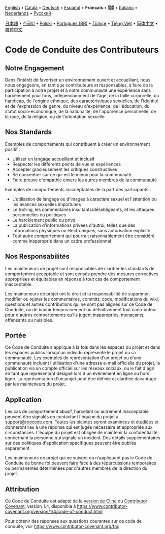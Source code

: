 [English](../../CODE_OF_CONDUCT.md) • [Català](../ca/CODE_OF_CONDUCT.md) • [Deutsch](../de/CODE_OF_CONDUCT.md) • [Español](../es/CODE_OF_CONDUCT.md) • <b>Français</b> • [हिंदी](../hi/CODE_OF_CONDUCT.md) • [Italiano](../it/CODE_OF_CONDUCT.md) • [Nederlands](../nl/CODE_OF_CONDUCT.md) • [Русский](../ru/CODE_OF_CONDUCT.md)

[日本語](../ja/CODE_OF_CONDUCT.md) • [한국어](../ko/CODE_OF_CONDUCT.md) • [Polski](../pl/CODE_OF_CONDUCT.md) • [Português (BR)](../pt-BR/CODE_OF_CONDUCT.md) • [Türkçe](../tr/CODE_OF_CONDUCT.md) • [Tiếng Việt](../vi/CODE_OF_CONDUCT.md) • [简体中文](../zh-CN/CODE_OF_CONDUCT.md) • [繁體中文](../zh-TW/CODE_OF_CONDUCT.md)

# Code de Conduite des Contributeurs

## Notre Engagement

Dans l'intérêt de favoriser un environnement ouvert et accueillant, nous nous
engageons, en tant que contributeurs et responsables, à faire de la participation
à notre projet et à notre communauté une expérience sans harcèlement pour tous,
indépendamment de l'âge, de la taille corporelle, du handicap, de l'origine ethnique,
des caractéristiques sexuelles, de l'identité et de l'expression de genre,
du niveau d'expérience, de l'éducation, du statut socio-économique, de la nationalité,
de l'apparence personnelle, de la race, de la religion, ou de l'orientation sexuelle.

## Nos Standards

Exemples de comportements qui contribuent à créer un environnement positif :

- Utiliser un langage accueillant et inclusif
- Respecter les différents points de vue et expériences
- Accepter gracieusement les critiques constructives
- Se concentrer sur ce qui est le mieux pour la communauté
- Faire preuve d'empathie envers les autres membres de la communauté

Exemples de comportements inacceptables de la part des participants :

- L'utilisation de langage ou d'images à caractère sexuel et l'attention ou les avances
  sexuelles importunes
- Le trolling, les commentaires insultants/désobligeants, et les attaques personnelles ou politiques
- Le harcèlement public ou privé
- La publication d'informations privées d'autrui, telles que des informations physiques ou
  électroniques, sans autorisation explicite
- Tout autre comportement qui pourrait raisonnablement être considéré comme inapproprié
  dans un cadre professionnel

## Nos Responsabilités

Les mainteneurs de projet sont responsables de clarifier les standards de comportement
acceptable et sont censés prendre des mesures correctives appropriées et équitables en
réponse à tout cas de comportement inacceptable.

Les mainteneurs de projet ont le droit et la responsabilité de supprimer, modifier ou
rejeter les commentaires, commits, code, modifications du wiki, questions et autres contributions
qui ne sont pas alignés sur ce Code de Conduite, ou de bannir temporairement ou
définitivement tout contributeur pour d'autres comportements qu'ils jugent inappropriés,
menaçants, offensants ou nuisibles.

## Portée

Ce Code de Conduite s'applique à la fois dans les espaces du projet et dans les espaces
publics lorsqu'un individu représente le projet ou sa communauté. Les exemples de
représentation d'un projet ou d'une communauté incluent l'utilisation d'une adresse e-mail
officielle du projet, la publication via un compte officiel sur les réseaux sociaux,
ou le fait d'agir en tant que représentant désigné lors d'un événement en ligne ou hors ligne.
La représentation d'un projet peut être définie et clarifiée davantage par les mainteneurs du projet.

## Application

Les cas de comportement abusif, harcelant ou autrement inacceptable peuvent être
signalés en contactant l'équipe du projet à support@roocode.com. Toutes les plaintes
seront examinées et étudiées et donneront lieu à une réponse qui
est jugée nécessaire et appropriée aux circonstances. L'équipe du projet est
obligée de maintenir la confidentialité concernant la personne qui signale un incident.
Des détails supplémentaires sur des politiques d'application spécifiques peuvent être publiés séparément.

Les mainteneurs de projet qui ne suivent ou n'appliquent pas le Code de Conduite de bonne
foi peuvent faire face à des répercussions temporaires ou permanentes déterminées par d'autres
membres de la direction du projet.

## Attribution

Ce Code de Conduite est adapté de la [version de Cline][cline_coc] du [Contributor Covenant][homepage], version 1.4,
disponible à https://www.contributor-covenant.org/version/1/4/code-of-conduct.html

[cline_coc]: https://github.com/cline/cline/blob/main/CODE_OF_CONDUCT.md
[homepage]: https://www.contributor-covenant.org

Pour obtenir des réponses aux questions courantes sur ce code de conduite, voir
https://www.contributor-covenant.org/faq
